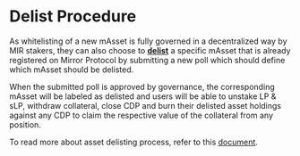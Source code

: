 # Delist Procedure

As whitelisting of a new mAsset is fully governed in a decentralized way by MIR stakers, they can also choose to [**delist**](../mirrored-assets-massets.md#delisting-and-migration) a specific mAsset that is already registered on Mirror Protocol by submitting a new poll which should define which mAsset should be delisted. 

When the submitted poll is approved by governance, the corresponding mAsset will be labeled as delisted and users will be able to unstake LP & sLP, withdraw collateral, close CDP and burn their delisted asset holdings against any CDP to claim the respective value of the collateral from any position. 

To read more about asset delisting process, refer to this [document](../mirrored-assets-massets.md#delisting-and-migration). 

